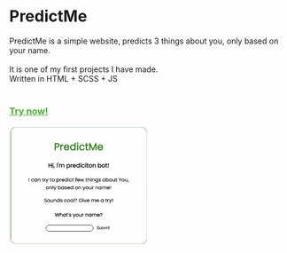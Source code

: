 # PredictMe
PredictMe is a simple website, predicts 3 things about you, only based on your name.
</br>
</br>
It is one of my first projects I have made.
</br>
Written in HTML + SCSS + JS
</br>
</br>
<a style="color: #4fad31;" href="https://predict-me-firebase.web.app/">
### Try now!
<img width=250 src="https://github.com/sam-kmn/PredictMe/blob/master/Screenshots/Screenshot1.png?raw=true" style="border-radius: 1rem;" >
</a>
</br>